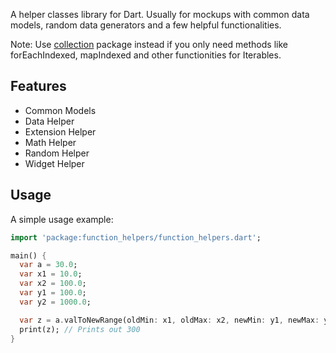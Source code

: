 A helper classes library for Dart.
Usually for mockups with common data models, random data generators and a few helpful functionalities.

Note: Use [collection](https://pub.dev/packages/collection) package instead if you only need methods like forEachIndexed, mapIndexed and other functionities for Iterables.

## Features
- Common Models
- Data Helper
- Extension Helper
- Math Helper
- Random Helper
- Widget Helper

## Usage

A simple usage example:

```dart
import 'package:function_helpers/function_helpers.dart';

main() {
  var a = 30.0;
  var x1 = 10.0;
  var x2 = 100.0;
  var y1 = 100.0;
  var y2 = 1000.0;

  var z = a.valToNewRange(oldMin: x1, oldMax: x2, newMin: y1, newMax: y2);
  print(z); // Prints out 300
}
```

